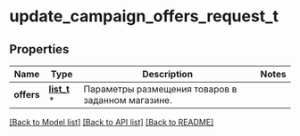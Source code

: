 # update_campaign_offers_request_t

## Properties
Name | Type | Description | Notes
------------ | ------------- | ------------- | -------------
**offers** | [**list_t**](update_campaign_offer_dto.md) \* | Параметры размещения товаров в заданном магазине. | 

[[Back to Model list]](../README.md#documentation-for-models) [[Back to API list]](../README.md#documentation-for-api-endpoints) [[Back to README]](../README.md)


